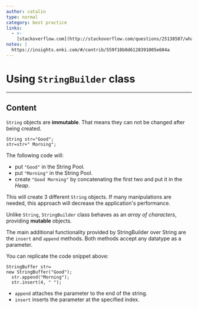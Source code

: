 ```yaml
---
author: catalin
type: normal
category: best practice
links:
  - >-
    [stackoverflow.com](http://stackoverflow.com/questions/25138587/what-is-difference-between-mutable-and-immutable-string-in-java){website}
notes: |
  https://insights.enki.com/#/contrib/559f18b0d6128391005e604a
---
```


# Using `StringBuilder` class


---

## Content

`String` objects are **immutable**. That means they can not be changed after being created. 

```plain-text
String str="Good";
str=str+" Morning";
```

The following code will:

- put `"Good"` in the String Pool.
- put `"Morning"` in the String Pool.
- create `"Good Morning"`  by concatenating   the first two and put it in the *Heap*.

This will create 3 different `String` objects. If many  manipulations are needed, this approach will decrease the application's performance.

Unlike `String`, `StringBuilder` class  behaves as an *array of characters*, providing **mutable** objects.

The main additional functionality provided by StringBuilder over String are the `insert` and `append` methods. Both methods  accept any datatype as a parameter.

You can replicate the code snippet above:

```plain-text
StringBuffer str= 
new StringBuffer("Good");
  str.append("Morning");
  str.insert(4, " ");

```

- `append` attaches the parameter to the end of the string.
- `insert` inserts the parameter at the specified index.
